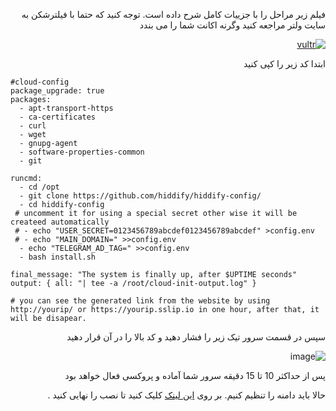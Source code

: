 <div dir="rtl" markdown="1">


فیلم زیر مراحل را با جزییات کامل شرح داده است.
توجه کنید که حتما با فیلترشکن به سایت ولتر مراجعه کنید وگرنه اکانت شما را می بندد

[![vultr](https://img.youtube.com/vi/hRRg10BURJI/maxresdefault.jpg)](https://www.youtube.com/watch?v=hRRg10BURJI)


ابتدا کد زیر را کپی کنید

<div dir="ltr" markdown="1">

```
#cloud-config
package_upgrade: true
packages:
  - apt-transport-https
  - ca-certificates
  - curl
  - wget
  - gnupg-agent
  - software-properties-common
  - git

runcmd:
  - cd /opt
  - git clone https://github.com/hiddify/hiddify-config/
  - cd hiddify-config
 # uncomment it for using a special secret other wise it will be createed automatically
 # - echo "USER_SECRET=0123456789abcdef0123456789abcdef" >config.env
 # - echo "MAIN_DOMAIN=" >>config.env
  - echo "TELEGRAM_AD_TAG=" >>config.env
  - bash install.sh

final_message: "The system is finally up, after $UPTIME seconds"
output: { all: "| tee -a /root/cloud-init-output.log" }

# you can see the generated link from the website by using http://yourip/ or https://yourip.sslip.io in one hour, after that, it will be disapear. 
```
</div>

سپس در قسمت سرور تیک زیر را فشار دهید و کد بالا را در آن قرار دهید

![image](https://user-images.githubusercontent.com/114227601/206862792-ed30c212-efe4-47cf-8973-c3129a09499f.png)

پس از حداکثر 10 تا 15 دقیقه سرور شما آماده و پروکسی فعال خواهد بود


حالا باید دامنه را تنظیم کنیم. بر روی [این لینک](https://github.com/hiddify/hiddify-config/wiki/%D8%B1%D8%A7%D9%87%D9%86%D9%85%D8%A7%DB%8C-%D8%AA%D9%86%D8%B8%DB%8C%D9%85-%D8%AF%D8%A7%D9%85%D9%86%D9%87-%D9%88-%D9%86%D9%87%D8%A7%DB%8C%DB%8C-%DA%A9%D8%B1%D8%AF%D9%86-%D9%86%D8%B5%D8%A8) کلیک کنید تا نصب را نهایی کنید .
</div>

